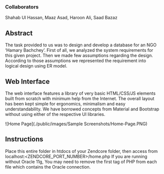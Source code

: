 ### Collaborators
Shahab Ul Hassan, Maaz Asad, Haroon Ali, Saad Bazaz

## Abstract
The task provided to us was to design and develop a database for an NGO ‘Hamary Bachchey’. First of all, we analyzed the system requirements for this given project. Then we made few assumptions regarding the design. According to those assumptions we represented the requirement into logical design using ER model. 

## Web Interface
The web interface features a library of very basic HTML/CSS/JS elements built from scratch with minimum help from the Internet. The overall layout has been kept simple for ergonomics, minimalism and easy understandability. We have borrowed concepts from Material and Bootstrap without using either of the respective UI libraries.

![Home Page](./public/images/Sample Screenshots/Home-Page.PNG)

## Instructions
Place this entire folder in htdocs of your Zendcore folder, then access from
localhost:<ZENDCORE_PORT_NUMBER>/home.php
If you are running without Oracle 11g, You may need to remove the first tag of PHP from each file which contains the Oracle connection.
